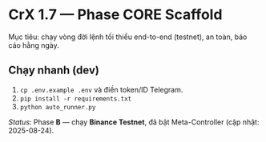 # CrX 1.7 — Phase CORE Scaffold

Mục tiêu: chạy vòng đời lệnh tối thiểu end-to-end (testnet), an toàn, báo cáo hằng ngày.

## Chạy nhanh (dev)
1) `cp .env.example .env` và điền token/ID Telegram.
2) `pip install -r requirements.txt`
3) `python auto_runner.py`

_Status_: Phase **B** — chạy **Binance Testnet**, đã bật Meta-Controller (cập nhật: 2025-08-24).